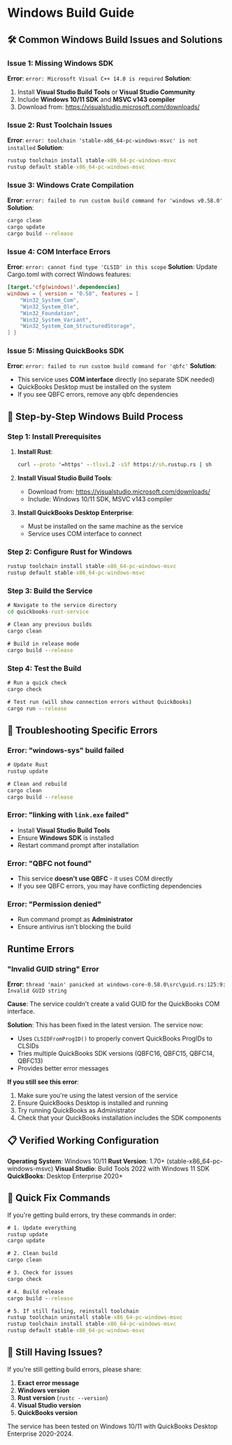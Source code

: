 # Windows Build Guide

## 🛠️ **Common Windows Build Issues and Solutions**

### **Issue 1: Missing Windows SDK**
**Error**: `error: Microsoft Visual C++ 14.0 is required`
**Solution**:
1. Install **Visual Studio Build Tools** or **Visual Studio Community**
2. Include **Windows 10/11 SDK** and **MSVC v143 compiler**
3. Download from: https://visualstudio.microsoft.com/downloads/

### **Issue 2: Rust Toolchain Issues**
**Error**: `error: toolchain 'stable-x86_64-pc-windows-msvc' is not installed`
**Solution**:
```cmd
rustup toolchain install stable-x86_64-pc-windows-msvc
rustup default stable-x86_64-pc-windows-msvc
```

### **Issue 3: Windows Crate Compilation**
**Error**: `error: failed to run custom build command for 'windows v0.58.0'`
**Solution**:
```cmd
cargo clean
cargo update
cargo build --release
```

### **Issue 4: COM Interface Errors**
**Error**: `error: cannot find type 'CLSID' in this scope`
**Solution**: Update Cargo.toml with correct Windows features:
```toml
[target.'cfg(windows)'.dependencies]
windows = { version = "0.58", features = [
    "Win32_System_Com",
    "Win32_System_Ole",
    "Win32_Foundation",
    "Win32_System_Variant",
    "Win32_System_Com_StructuredStorage",
] }
```

### **Issue 5: Missing QuickBooks SDK**
**Error**: `error: failed to run custom build command for 'qbfc'`
**Solution**:
- This service uses **COM interface** directly (no separate SDK needed)
- QuickBooks Desktop must be installed on the system
- If you see QBFC errors, remove any qbfc dependencies

## 🔧 **Step-by-Step Windows Build Process**

### **Step 1: Install Prerequisites**
1. **Install Rust**:
   ```cmd
   curl --proto '=https' --tlsv1.2 -sSf https://sh.rustup.rs | sh
   ```

2. **Install Visual Studio Build Tools**:
   - Download from: https://visualstudio.microsoft.com/downloads/
   - Include: Windows 10/11 SDK, MSVC v143 compiler

3. **Install QuickBooks Desktop Enterprise**:
   - Must be installed on the same machine as the service
   - Service uses COM interface to connect

### **Step 2: Configure Rust for Windows**
```cmd
rustup toolchain install stable-x86_64-pc-windows-msvc
rustup default stable-x86_64-pc-windows-msvc
```

### **Step 3: Build the Service**
```cmd
# Navigate to the service directory
cd quickbooks-rust-service

# Clean any previous builds
cargo clean

# Build in release mode
cargo build --release
```

### **Step 4: Test the Build**
```cmd
# Run a quick check
cargo check

# Test run (will show connection errors without QuickBooks)
cargo run --release
```

## 🚨 **Troubleshooting Specific Errors**

### **Error: "windows-sys" build failed**
```cmd
# Update Rust
rustup update

# Clean and rebuild
cargo clean
cargo build --release
```

### **Error: "linking with `link.exe` failed"**
- Install **Visual Studio Build Tools**
- Ensure **Windows SDK** is installed
- Restart command prompt after installation

### **Error: "QBFC not found"**
- This service **doesn't use QBFC** - it uses COM directly
- If you see QBFC errors, you may have conflicting dependencies

### **Error: "Permission denied"**
- Run command prompt as **Administrator**
- Ensure antivirus isn't blocking the build

## Runtime Errors

### "Invalid GUID string" Error

**Error**: `thread 'main' panicked at windows-core-0.58.0\src\guid.rs:125:9: Invalid GUID string`

**Cause**: The service couldn't create a valid GUID for the QuickBooks COM interface.

**Solution**: This has been fixed in the latest version. The service now:
- Uses `CLSIDFromProgID()` to properly convert QuickBooks ProgIDs to CLSIDs
- Tries multiple QuickBooks SDK versions (QBFC16, QBFC15, QBFC14, QBFC13)
- Provides better error messages

**If you still see this error**:
1. Make sure you're using the latest version of the service
2. Ensure QuickBooks Desktop is installed and running
3. Try running QuickBooks as Administrator
4. Check that your QuickBooks installation includes the SDK components

## 📋 **Verified Working Configuration**

**Operating System**: Windows 10/11
**Rust Version**: 1.70+ (stable-x86_64-pc-windows-msvc)
**Visual Studio**: Build Tools 2022 with Windows 11 SDK
**QuickBooks**: Desktop Enterprise 2020+

## 🎯 **Quick Fix Commands**

If you're getting build errors, try these commands in order:

```cmd
# 1. Update everything
rustup update
cargo update

# 2. Clean build
cargo clean

# 3. Check for issues
cargo check

# 4. Build release
cargo build --release

# 5. If still failing, reinstall toolchain
rustup toolchain uninstall stable-x86_64-pc-windows-msvc
rustup toolchain install stable-x86_64-pc-windows-msvc
rustup default stable-x86_64-pc-windows-msvc
```

## 📧 **Still Having Issues?**

If you're still getting build errors, please share:
1. **Exact error message**
2. **Windows version**
3. **Rust version** (`rustc --version`)
4. **Visual Studio version**
5. **QuickBooks version**

The service has been tested on Windows 10/11 with QuickBooks Desktop Enterprise 2020-2024.
